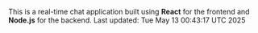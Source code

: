 This is a real-time chat application built using **React** for the frontend and **Node.js** for the backend.
Last updated: Tue May 13 00:43:17 UTC 2025
